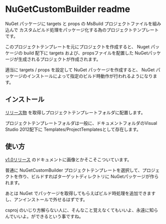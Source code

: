 ﻿# NuGetCustomBuilder readme

 NuGet パッケージに targets と props の MsBuild プロジェクトファイルを組み込んで
カスタムビルド処理をパッケージ化する為のプロジェクトテンプレートです。


 このプロジェクトテンプレートを元にプロジェクトを作成すると、 Nuget パッケージの build 配下に targets および、propsファイルを配置した NuGetパッケージが生成されるプロジェクトが作成されます。

 適当に targets / props を設定して NuGet パッケージを作成すると、 NuGet パッケージのインストールによって指定のビルド時動作が行われるようになります。

## インストール

 [リリース物](http://github.com/kazuk/NuGetCustomBuilder/releases) を取得しプロジェクトテンプレートフォルダに配置します。

 プロジェクトテンプレートフォルダは一般に、ドキュメントフォルダのVisual Studio 2012配下に Templates/ProjectTemplatesとして存在します。

## 使い方

 [v1.0リリース](https://github.com/kazuk/NuGetCustomBuilder/releases/tag/v1.0) のドキュメントに画像とかそこそこついています。

 普通に NuGetCustomBuilder プロジェクトテンプレートを選択して、プロジェクトを作り、ビルドすればターゲットディレクトリに NuGetパッケージが作られます。

 あとは NuGet でパッケージを取得してもらえばビルド時処理を追加できますし、アンインストールで外せるはずです。

 csproj のいじり方解らない人に、そんなこと覚えなくてもいいよ、永遠に知らんでいいよ。ができるという事ですね。
